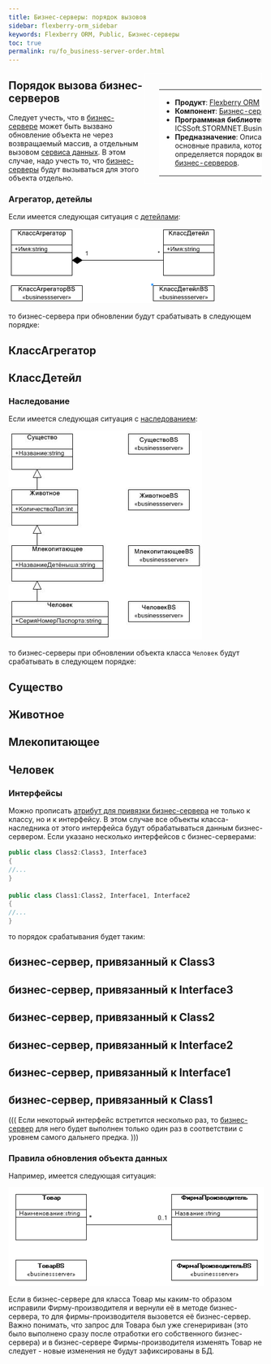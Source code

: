 ```yaml
---
title: Бизнес-серверы: порядок вызовов
sidebar: flexberry-orm_sidebar
keywords: Flexberry ORM, Public, Бизнес-серверы
toc: true
permalink: ru/fo_business-server-order.html
---
```


<div style="margin:5px; padding-left:28px; float:right; width:40%; outline:1px solid white;"> <br> <table border="0" width="100%" bgcolor="#6495ED"> <tbody><tr><td bgcolor="#FFFFFF"> 

* **Продукт**: [Flexberry ORM](flexberry-o-r-m.html)
* **Компонент**: [Бизнес-сервер](business-logic.html)
* **Программная библиотека**: ICSSoft.STORMNET.Business.dll
* **Предназначение**: Описаны основные правила, которым определяется порядок вызова [бизнес-серверов](business--servers--wrapper--business--facade.html).

</td>
</tr></tbody></table></a>
</div>

## Порядок вызова бизнес-серверов
Следует учесть, что в [бизнес-сервере](business--servers--wrapper--business--facade.html) может быть вызвано обновление объекта не через возвращаемый массив, а отдельным вызовом [сервиса данных](data-service.html). В этом случае, надо учесть то, что [бизнес-серверы](business--servers--wrapper--business--facade.html) будут вызываться для этого объекта отдельно.

### Агрегатор, детейлы
Если имеется следующая ситуация c [детейлами](detail-associations-and-their-properties.html):

![](/images/pages/img/page/Business-Servers-Wrapper-Business-Facade/AgregatorDetailAtBS.png)

то бизнес-сервера при обновлении будут срабатывать в следующем порядке:
## КлассАгрегатор
## КлассДетейл

### Наследование
Если имеется следующая ситуация с [наследованием](inheritance.html):

![](/images/pages/img/page/Business-Servers-Wrapper-Business-Facade/BSHierarchy.JPG)

то бизнес-серверы при обновлении объекта класса `Человек` будут срабатывать в следующем порядке: 
## Существо
## Животное
## Млекопитающее
## Человек

### Интерфейсы
Можно прописать [атрибут для привязки бизнес-сервера](otrabotka-polzovatelskih-operacii-v-processe-raboty-servisa-dannyh-integraciya-s-biznes-serverom.html) не только к классу, но и к интерфейсу. В этом случае все объекты класса-наследника от этого интерфейса будут обрабатываться данным бизнес-сервером. Если указано несколько интерфейсов с бизнес-серверами: 

```cs
public class Class2:Class3, Interface3
{
//...
}

public class Class1:Class2, Interface1, Interface2
{
//...
}
```

то порядок срабатывания будет таким: 

## бизнес-сервер, привязанный к Class3
## бизнес-сервер, привязанный к Interface3
## бизнес-сервер, привязанный к Class2
## бизнес-сервер, привязанный к Interface2
## бизнес-сервер, привязанный к Interface1
## бизнес-сервер, привязанный к Class1

(((
<msg type=note>Если некоторый интерфейс встретится несколько раз, то [бизнес-сервер](business--servers--wrapper--business--facade.html) для него будет выполнен только один раз в соответствии с уровнем самого дальнего предка.</msg>
)))

### Правила обновления объекта данных
Например, имеется следующая ситуация:

![](/images/pages/img/page/Business-Servers-Wrapper-Business-Facade/BusinesServerMasters.GIF)

Если в бизнес-сервере для класса Товар мы каким-то образом исправили Фирму-производителя и вернули её в методе бизнес-сервера, то для фирмы-производителя вызовется её бизнес-сервер. Важно понимать, что запрос для Товара был уже сгенеририван (это было выполнено сразу после отработки его собственного бизнес-сервера) и в бизнес-сервере Фирмы-производителя изменять Товар не следует - новые изменения не будут зафиксированы в БД.
